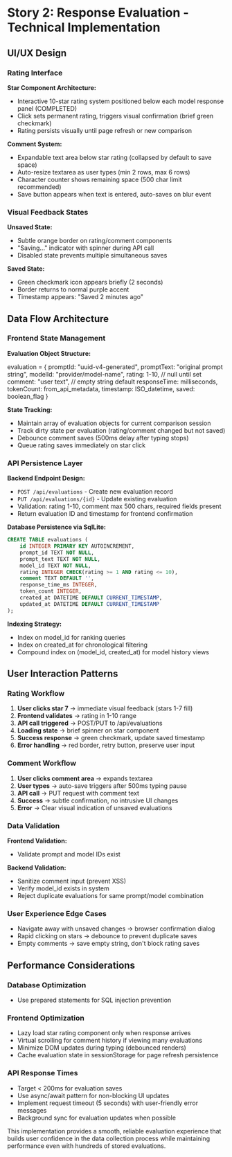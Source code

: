 # Story 2: Response Evaluation - Technical Implementation

## **UI/UX Design**

### **Rating Interface**
**Star Component Architecture:**
- Interactive 10-star rating system positioned below each model response panel (COMPLETED)
- Click sets permanent rating, triggers visual confirmation (brief green checkmark)
- Rating persists visually until page refresh or new comparison

**Comment System:**
- Expandable text area below star rating (collapsed by default to save space)
- Auto-resize textarea as user types (min 2 rows, max 6 rows)
- Character counter shows remaining space (500 char limit recommended)
- Save button appears when text is entered, auto-saves on blur event

### **Visual Feedback States**
**Unsaved State:**
- Subtle orange border on rating/comment components
- "Saving..." indicator with spinner during API call
- Disabled state prevents multiple simultaneous saves

**Saved State:**
- Green checkmark icon appears briefly (2 seconds)
- Border returns to normal purple accent
- Timestamp appears: "Saved 2 minutes ago"

## **Data Flow Architecture**

### **Frontend State Management**
**Evaluation Object Structure:**

evaluation = {
  promptId: "uuid-v4-generated",
  promptText: "original prompt string",
  modelId: "provider/model-name",
  rating: 1-10, // null until set
  comment: "user text", // empty string default
  responseTime: milliseconds,
  tokenCount: from_api_metadata,
  timestamp: ISO_datetime,
  saved: boolean_flag
}


**State Tracking:**
- Maintain array of evaluation objects for current comparison session
- Track dirty state per evaluation (rating/comment changed but not saved)
- Debounce comment saves (500ms delay after typing stops)
- Queue rating saves immediately on star click

### **API Persistence Layer**

**Backend Endpoint Design:**
- `POST /api/evaluations` - Create new evaluation record
- `PUT /api/evaluations/{id}` - Update existing evaluation
- Validation: rating 1-10, comment max 500 chars, required fields present
- Return evaluation ID and timestamp for frontend confirmation

**Database Persistence via SqlLite:**
```sql
CREATE TABLE evaluations (
    id INTEGER PRIMARY KEY AUTOINCREMENT,
    prompt_id TEXT NOT NULL,
    prompt_text TEXT NOT NULL,
    model_id TEXT NOT NULL,
    rating INTEGER CHECK(rating >= 1 AND rating <= 10),
    comment TEXT DEFAULT '',
    response_time_ms INTEGER,
    token_count INTEGER,
    created_at DATETIME DEFAULT CURRENT_TIMESTAMP,
    updated_at DATETIME DEFAULT CURRENT_TIMESTAMP
);
```

**Indexing Strategy:**
- Index on model_id for ranking queries
- Index on created_at for chronological filtering
- Compound index on (model_id, created_at) for model history views

## **User Interaction Patterns**

### **Rating Workflow**
1. **User clicks star 7** → immediate visual feedback (stars 1-7 fill)
2. **Frontend validates** → rating in 1-10 range
3. **API call triggered** → POST/PUT to /api/evaluations
4. **Loading state** → brief spinner on star component
5. **Success response** → green checkmark, update saved timestamp
6. **Error handling** → red border, retry button, preserve user input

### **Comment Workflow**
1. **User clicks comment area** → expands textarea
2. **User types** → auto-save triggers after 500ms typing pause
3. **API call** → PUT request with comment text
4. **Success** → subtle confirmation, no intrusive UI changes
5. **Error** → Clear visual indication of unsaved evaluations


### **Data Validation**
**Frontend Validation:**
- Validate prompt and model IDs exist

**Backend Validation:**
- Sanitize comment input (prevent XSS)
- Verify model_id exists in system
- Reject duplicate evaluations for same prompt/model combination

### **User Experience Edge Cases**
- Navigate away with unsaved changes → browser confirmation dialog
- Rapid clicking on stars → debounce to prevent duplicate saves
- Empty comments → save empty string, don't block rating saves

## **Performance Considerations**

### **Database Optimization**
- Use prepared statements for SQL injection prevention

### **Frontend Optimization**
- Lazy load star rating component only when response arrives
- Virtual scrolling for comment history if viewing many evaluations
- Minimize DOM updates during typing (debounced renders)
- Cache evaluation state in sessionStorage for page refresh persistence

### **API Response Times**
- Target < 200ms for evaluation saves
- Use async/await pattern for non-blocking UI updates
- Implement request timeout (5 seconds) with user-friendly error messages
- Background sync for evaluation updates when possible

This implementation provides a smooth, reliable evaluation experience that builds user confidence in the data collection process while maintaining performance even with hundreds of stored evaluations.